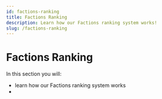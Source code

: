 ```yaml
---
id: factions-ranking
title: Factions Ranking
description: Learn how our Factions ranking system works!
slug: /factions-ranking
---
```


# Factions Ranking
In this section you will:
- learn how our Factions ranking system works
- 

